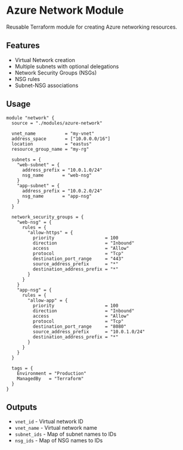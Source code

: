 # Azure Network Module

Reusable Terraform module for creating Azure networking resources.

## Features

- Virtual Network creation
- Multiple subnets with optional delegations
- Network Security Groups (NSGs)
- NSG rules
- Subnet-NSG associations

## Usage

```hcl
module "network" {
  source = "./modules/azure-network"

  vnet_name           = "my-vnet"
  address_space       = ["10.0.0.0/16"]
  location            = "eastus"
  resource_group_name = "my-rg"

  subnets = {
    "web-subnet" = {
      address_prefix = "10.0.1.0/24"
      nsg_name       = "web-nsg"
    }
    "app-subnet" = {
      address_prefix = "10.0.2.0/24"
      nsg_name       = "app-nsg"
    }
  }

  network_security_groups = {
    "web-nsg" = {
      rules = {
        "allow-https" = {
          priority                   = 100
          direction                  = "Inbound"
          access                     = "Allow"
          protocol                   = "Tcp"
          destination_port_range     = "443"
          source_address_prefix      = "*"
          destination_address_prefix = "*"
        }
      }
    }
    "app-nsg" = {
      rules = {
        "allow-app" = {
          priority                   = 100
          direction                  = "Inbound"
          access                     = "Allow"
          protocol                   = "Tcp"
          destination_port_range     = "8080"
          source_address_prefix      = "10.0.1.0/24"
          destination_address_prefix = "*"
        }
      }
    }
  }

  tags = {
    Environment = "Production"
    ManagedBy   = "Terraform"
  }
}
```

## Outputs

- `vnet_id` - Virtual network ID
- `vnet_name` - Virtual network name
- `subnet_ids` - Map of subnet names to IDs
- `nsg_ids` - Map of NSG names to IDs


